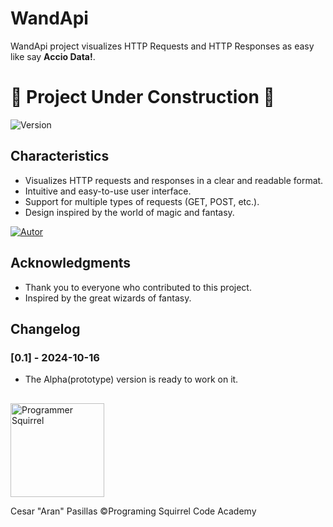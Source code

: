 # WandApi
WandApi project visualizes HTTP Requests and HTTP Responses as easy like say **Accio Data!**.

# :construction: Project Under Construction :construction:

![Version](https://img.shields.io/badge/Version-0.1(Alpha)-blue) 

## Characteristics
- Visualizes HTTP requests and responses in a clear and readable format.
- Intuitive and easy-to-use user interface.
- Support for multiple types of requests (GET, POST, etc.).
- Design inspired by the world of magic and fantasy.

[![Autor](https://img.shields.io/badge/Author-Cesar_"Aran"_Pasillas-black)](https://programmingsquirrel.wordpress.com/about-me/)

## Acknowledgments
- Thank you to everyone who contributed to this project.
- Inspired by the great wizards of fantasy.

## Changelog
### [0.1] - 2024-10-16
- The Alpha(prototype) version is ready to work on it.

##
<a href="https://programmingsquirrel.wordpress.com/">
  <img src="https://programmingsquirrel.wordpress.com/wp-content/uploads/2023/05/logo_ardilla_programmer_blue.png" alt="Programmer Squirrel" width="150" height="150">
</a>

Cesar "Aran" Pasillas
©️Programing Squirrel Code Academy
